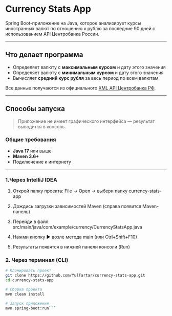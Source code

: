 # Currency Stats App

Spring Boot-приложение на Java, которое анализирует курсы иностранных валют по отношению к рублю за последние 90 дней с использованием API Центробанка России.

---

## Что делает программа

- Определяет валюту с **максимальным курсом** и дату этого значения
- Определяет валюту с **минимальным курсом** и дату этого значения
- Вычисляет **средний курс рубля** за весь период по всем валютам

Все данные получаются из официального [XML API Центробанка РФ](https://www.cbr.ru/scripts/XML_daily_eng.asp).

---

##  Способы запуска

> Приложение не имеет графического интерфейса — результат выводится в консоль.

### Общие требования

- **Java 17** или выше
- **Maven 3.6+**
- Подключение к интернету

---
### 1.Через IntelliJ IDEA

1) Открой папку проекта:
File → Open → выбери папку currency-stats-app

2) Дождись загрузки зависимостей Maven (справа появится Maven-панель)

3) Перейди в файл:
src/main/java/com/example/currency/CurrencyStatsApp.java

3) Нажми кнопку ▶️ возле метода main (или Ctrl+Shift+F10)

4) Результаты появятся в нижней панели консоли (Run)

   
### 2. Через терминал (CLI)

```bash
# Клонировать проект
git clone https://github.com/YulTartar/currency-stats-app.git
cd currency-stats-app

# Сборка проекта
mvn clean install

# Запуск приложения
mvn spring-boot:run```

